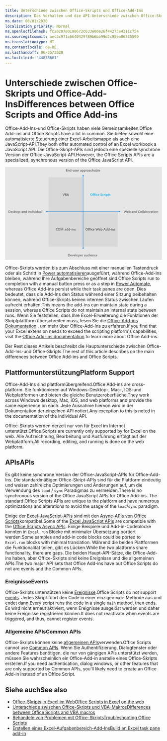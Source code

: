 ```yaml
---
title: Unterschiede zwischen Office-Skripts und Office-Add-Ins
description: Das Verhalten und die API-Unterschiede zwischen Office-Skripts und Office-Add-Ins.
ms.date: 06/01/2020
localization_priority: Normal
ms.openlocfilehash: fc2029780190672c633e00e26f44273e4311c754
ms.sourcegitcommit: aec3c971c6640429f89b6bb99d2c95ea06725599
ms.translationtype: MT
ms.contentlocale: de-DE
ms.lasthandoff: 06/25/2020
ms.locfileid: "44878661"
---
```

# <a name="differences-between-office-scripts-and-office-add-ins"></a><span data-ttu-id="b3b59-103">Unterschiede zwischen Office-Skripts und Office-Add-Ins</span><span class="sxs-lookup"><span data-stu-id="b3b59-103">Differences between Office Scripts and Office Add-ins</span></span>

<span data-ttu-id="b3b59-104">Office-Add-Ins-und Office-Skripts haben viele Gemeinsamkeiten.</span><span class="sxs-lookup"><span data-stu-id="b3b59-104">Office Add-ins and Office Scripts have a lot in common.</span></span> <span data-ttu-id="b3b59-105">Sie bieten sowohl eine automatisierte Steuerung einer Excel-Arbeitsmappe als auch eine JavaScript-API.</span><span class="sxs-lookup"><span data-stu-id="b3b59-105">They both offer automated control of an Excel workbook a JavaScript API.</span></span> <span data-ttu-id="b3b59-106">Die Office-Skript-APIs sind jedoch eine spezielle synchrone Version der Office-JavaScript-API.</span><span class="sxs-lookup"><span data-stu-id="b3b59-106">However, the Office Scripts APIs are a specialized, synchronous version of the Office JavaScript API.</span></span>

![Ein Diagramm mit vier Quadranten, in dem die Fokusbereiche für unterschiedliche Office-Erweiterbarkeits Lösungen angezeigt werden.](../images/office-programmability-diagram.png)

<span data-ttu-id="b3b59-109">Office-Skripts werden bis zum Abschluss mit einer manuellen Tastendruck oder als Schritt in [Power automatisieren](https://flow.microsoft.com/)ausgeführt, während Office-Add-Ins bleiben, während Ihre Aufgabenbereiche geöffnet sind.</span><span class="sxs-lookup"><span data-stu-id="b3b59-109">Office Scripts run to completion with a manual button press or as a step in [Power Automate](https://flow.microsoft.com/), whereas Office Add-ins persist while their task panes are open.</span></span> <span data-ttu-id="b3b59-110">Dies bedeutet, dass die Add-Ins den Status während einer Sitzung beibehalten können, während Office-Skripts keinen internen Status zwischen Läufen aufrecht erhalten.</span><span class="sxs-lookup"><span data-stu-id="b3b59-110">This means the add-ins can maintain state during a session, whereas Office Scripts do not maintain an internal state between runs.</span></span> <span data-ttu-id="b3b59-111">Wenn Sie feststellen, dass Ihre Excel-Erweiterung die Funktionen der Skriptplattform überschreiten muss, lesen Sie die [Office-Add-ins Dokumentation](/office/dev/add-ins) , um mehr über Office-Add-Ins zu erfahren.</span><span class="sxs-lookup"><span data-stu-id="b3b59-111">If you find that your Excel extension needs to exceed the scripting platform's capabilities, visit the [Office Add-ins documentation](/office/dev/add-ins) to learn more about Office Add-ins.</span></span>

<span data-ttu-id="b3b59-112">Der Rest dieses Artikels beschreibt die Hauptunterschiede zwischen Office-Add-Ins-und Office-Skripts.</span><span class="sxs-lookup"><span data-stu-id="b3b59-112">The rest of this article describes on the main differences between Office Add-ins and Office Scripts.</span></span>

## <a name="platform-support"></a><span data-ttu-id="b3b59-113">Plattformunterstützung</span><span class="sxs-lookup"><span data-stu-id="b3b59-113">Platform Support</span></span>

<span data-ttu-id="b3b59-114">Office-Add-Ins sind plattformübergreifend.</span><span class="sxs-lookup"><span data-stu-id="b3b59-114">Office Add-ins are cross-platform.</span></span> <span data-ttu-id="b3b59-115">Sie funktionieren auf Windows-Desktop-, Mac-, IOS-und Webplattformen und bieten die gleiche Benutzeroberfläche.</span><span class="sxs-lookup"><span data-stu-id="b3b59-115">They work across Windows desktop, Mac, iOS, and web platforms and provide the same experience on each.</span></span> <span data-ttu-id="b3b59-116">Jede Ausnahme hiervon wird in der Dokumentation der einzelnen API notiert.</span><span class="sxs-lookup"><span data-stu-id="b3b59-116">Any exception to this is noted in the documentation of the individual API.</span></span>

<span data-ttu-id="b3b59-117">Office-Skripts werden derzeit nur von für Excel im Internet unterstützt.</span><span class="sxs-lookup"><span data-stu-id="b3b59-117">Office Scripts are currently only supported by for Excel on the web.</span></span> <span data-ttu-id="b3b59-118">Alle Aufzeichnung, Bearbeitung und Ausführung erfolgt auf der Webplattform.</span><span class="sxs-lookup"><span data-stu-id="b3b59-118">All recording, editing, and running is done on the web platform.</span></span>

## <a name="apis"></a><span data-ttu-id="b3b59-119">APIs</span><span class="sxs-lookup"><span data-stu-id="b3b59-119">APIs</span></span>

<span data-ttu-id="b3b59-120">Es gibt keine synchrone Version der Office-JavaScript-APIs für Office-Add-Ins. Die standardmäßigen Office-Skript-APIs sind für die Plattform eindeutig und weisen zahlreiche Optimierungen und Änderungen auf, um die Verwendung des `load` / `sync` Paradigmas zu vermeiden.</span><span class="sxs-lookup"><span data-stu-id="b3b59-120">There is no synchronous version of the Office JavaScript APIs for Office Add-ins. The standard Office Scripts APIs are unique to the platform and have numerous optimizations and alterations to avoid the usage of the `load`/`sync` paradigm.</span></span>

<span data-ttu-id="b3b59-121">Einige der [Excel-JavaScript-APIs](/javascript/api/excel?view=excel-js-preview) sind mit den [Async-APIs von Office Scripts](../develop/excel-async-model.md)kompatibel.</span><span class="sxs-lookup"><span data-stu-id="b3b59-121">Some of the [Excel JavaScript APIs](/javascript/api/excel?view=excel-js-preview) are compatible with the [Office Scripts Async APIs](../develop/excel-async-model.md).</span></span> <span data-ttu-id="b3b59-122">Einige Beispiele und Add-in-Codeblöcke konnten in `Excel.run` Blöcke mit minimaler Übersetzung portiert werden.</span><span class="sxs-lookup"><span data-stu-id="b3b59-122">Some samples and add-in code blocks could be ported to `Excel.run` blocks with minimal translation.</span></span> <span data-ttu-id="b3b59-123">Während die beiden Plattformen die Funktionalität teilen, gibt es Lücken.</span><span class="sxs-lookup"><span data-stu-id="b3b59-123">While the two platforms share functionality, there are gaps.</span></span> <span data-ttu-id="b3b59-124">Die beiden Haupt-API-Sätze, die Office-Add-ins haben, aber Office-Skripts sind keine Ereignisse und die allgemeinen APIs.</span><span class="sxs-lookup"><span data-stu-id="b3b59-124">The two major API sets that Office Add-ins have but Office Scripts do not are events and the Common APIs.</span></span>

### <a name="events"></a><span data-ttu-id="b3b59-125">Ereignisse</span><span class="sxs-lookup"><span data-stu-id="b3b59-125">Events</span></span>

<span data-ttu-id="b3b59-126">Office-Skripts unterstützen keine [Ereignisse](/office/dev/add-ins/excel/excel-add-ins-events).</span><span class="sxs-lookup"><span data-stu-id="b3b59-126">Office Scripts do not support [events](/office/dev/add-ins/excel/excel-add-ins-events).</span></span> <span data-ttu-id="b3b59-127">Jedes Skript führt den Code in einer einzigen `main` Methode aus und endet dann.</span><span class="sxs-lookup"><span data-stu-id="b3b59-127">Every script runs the code in a single `main` method, then ends.</span></span> <span data-ttu-id="b3b59-128">Es wird nicht erneut aktiviert, wenn Ereignisse ausgelöst werden und daher keine Ereignisse registrieren können.</span><span class="sxs-lookup"><span data-stu-id="b3b59-128">It does not reactivate when events are triggered, and thus, cannot register events.</span></span>

### <a name="common-apis"></a><span data-ttu-id="b3b59-129">Allgemeine APIs</span><span class="sxs-lookup"><span data-stu-id="b3b59-129">Common APIs</span></span>

<span data-ttu-id="b3b59-130">Office-Skripts können keine [allgemeinen APIs](/javascript/api/office)verwenden.</span><span class="sxs-lookup"><span data-stu-id="b3b59-130">Office Scripts cannot use [Common APIs](/javascript/api/office).</span></span> <span data-ttu-id="b3b59-131">Wenn Sie Authentifizierung, Dialogfenster oder andere Features benötigen, die nur von gängigen APIs unterstützt werden, müssen Sie wahrscheinlich ein Office-Add-in anstelle eines Office-Skripts erstellen.</span><span class="sxs-lookup"><span data-stu-id="b3b59-131">If you need authentication, dialog windows, or other features that are only supported by Common APIs, you'll likely need to create an Office Add-in instead of an Office Script.</span></span>

## <a name="see-also"></a><span data-ttu-id="b3b59-132">Siehe auch</span><span class="sxs-lookup"><span data-stu-id="b3b59-132">See also</span></span>

- [<span data-ttu-id="b3b59-133">Office-Skripts in Excel im Web</span><span class="sxs-lookup"><span data-stu-id="b3b59-133">Office Scripts in Excel on the web</span></span>](../overview/excel.md)
- [<span data-ttu-id="b3b59-134">Unterschiede zwischen Office-Skripts und VBA-Makros</span><span class="sxs-lookup"><span data-stu-id="b3b59-134">Differences between Office Scripts and VBA macros</span></span>](vba-differences.md)
- [<span data-ttu-id="b3b59-135">Behandeln von Problemen mit Office-Skripts</span><span class="sxs-lookup"><span data-stu-id="b3b59-135">Troubleshooting Office Scripts</span></span>](../testing/troubleshooting.md)
- [<span data-ttu-id="b3b59-136">Erstellen eines Excel-Aufgabenbereich-Add-Ins</span><span class="sxs-lookup"><span data-stu-id="b3b59-136">Build an Excel task pane add-in</span></span>](/office/dev/add-ins/quickstarts/excel-quickstart-jquery)
